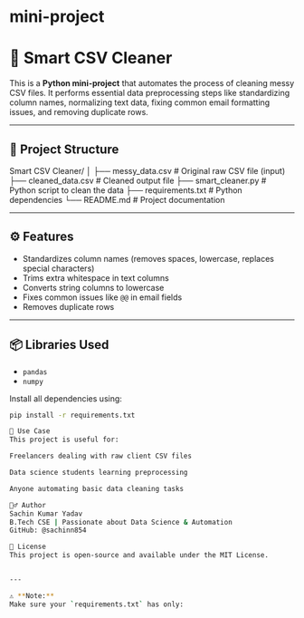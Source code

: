 # mini-project

# 🧹 Smart CSV Cleaner

This is a **Python mini-project** that automates the process of cleaning messy CSV files. It performs essential data preprocessing steps like standardizing column names, normalizing text data, fixing common email formatting issues, and removing duplicate rows.

---

## 📁 Project Structure


Smart CSV Cleaner/
│
├── messy_data.csv # Original raw CSV file (input)
├── cleaned_data.csv # Cleaned output file
├── smart_cleaner.py # Python script to clean the data
├── requirements.txt # Python dependencies
└── README.md # Project documentation


---

## ⚙️ Features

- Standardizes column names (removes spaces, lowercase, replaces special characters)
- Trims extra whitespace in text columns
- Converts string columns to lowercase
- Fixes common issues like `@@` in email fields
- Removes duplicate rows

---

## 📦 Libraries Used

- `pandas`
- `numpy`

Install all dependencies using:

```bash
pip install -r requirements.txt

📌 Use Case
This project is useful for:

Freelancers dealing with raw client CSV files

Data science students learning preprocessing

Anyone automating basic data cleaning tasks

🙋‍♂️ Author
Sachin Kumar Yadav
B.Tech CSE | Passionate about Data Science & Automation
GitHub: @sachinn854

📄 License
This project is open-source and available under the MIT License.


---

⚠️ **Note:**  
Make sure your `requirements.txt` has only:
